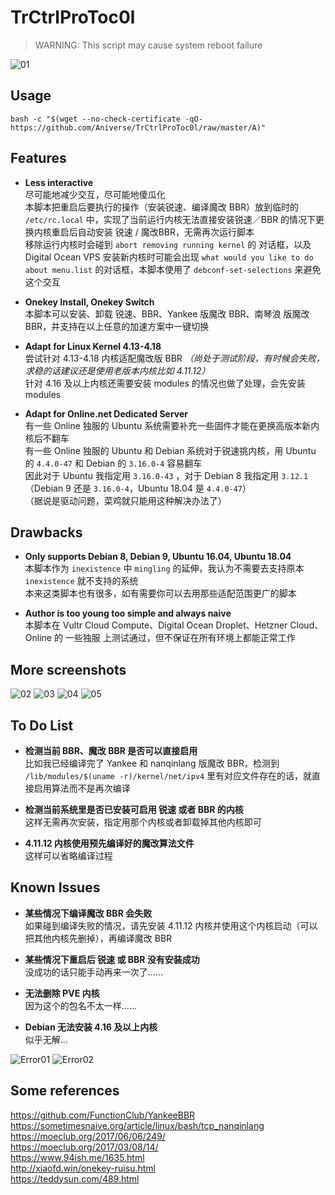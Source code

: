# TrCtrlProToc0l
> WARNING: This script may cause system reboot failure  

![01](https://github.com/Aniverse/TrCtrlProToc0l/raw/master/Images/01.png)

## Usage

```
bash -c "$(wget --no-check-certificate -qO- https://github.com/Aniverse/TrCtrlProToc0l/raw/master/A)"
```

## Features

- **Less interactive**  
尽可能地减少交互，尽可能地傻瓜化  
本脚本把重启后要执行的操作（安装锐速、编译魔改 BBR）放到临时的 `/etc/rc.local` 中，实现了当前运行内核无法直接安装锐速／BBR 的情况下更换内核重启后自动安装 锐速 / 魔改BBR，无需再次运行脚本  
移除运行内核时会碰到 `abort removing running kernel` 的 对话框，以及 Digital Ocean VPS 安装新内核时可能会出现 `what would you like to do about menu.list` 的对话框，本脚本使用了 `debconf-set-selections` 来避免这个交互  

- **Onekey Install, Onekey Switch**  
本脚本可以安装、卸载 锐速、BBR、Yankee 版魔改 BBR、南琴浪 版魔改 BBR，并支持在以上任意的加速方案中一键切换  

- **Adapt for Linux Kernel 4.13-4.18**  
尝试针对 4.13-4.18 内核适配魔改版 BBR *（尚处于测试阶段，有时候会失败，求稳的话建议还是使用老版本内核比如 4.11.12）*  
针对 4.16 及以上内核还需要安装 modules 的情况也做了处理，会先安装 modules  

- **Adapt for Online.net Dedicated Server**  
有一些 Online 独服的 Ubuntu 系统需要补充一些固件才能在更换高版本新内核后不翻车  
有一些 Online 独服的 Ubuntu 和 Debian 系统对于锐速挑内核，用 Ubuntu 的 `4.4.0-47` 和 Debian 的 `3.16.0-4` 容易翻车  
因此对于 Ubuntu 我指定用 `3.16.0-43` ，对于 Debian 8 我指定用 `3.12.1`（Debian 9 还是 `3.16.0-4`，Ubuntu 18.04 是 `4.4.0-47`）  
（据说是驱动问题，菜鸡就只能用这种解决办法了）  

## Drawbacks

- **Only supports Debian 8, Debian 9, Ubuntu 16.04, Ubuntu 18.04**  
本脚本作为 `inexistence` 中 `mingling` 的延伸，我认为不需要去支持原本 `inexistence` 就不支持的系统  
本来这类脚本也有很多，如有需要你可以去用那些适配范围更广的脚本  

- **Author is too young too simple and always naive**  
本脚本在 Vultr Cloud Compute、Digital Ocean Droplet、Hetzner Cloud、Online 的 一些独服 上测试通过，但不保证在所有环境上都能正常工作  

## More screenshots

![02](https://github.com/Aniverse/TrCtrlProToc0l/raw/master/Images/02.png)
![03](https://github.com/Aniverse/TrCtrlProToc0l/raw/master/Images/03.png)
![04](https://github.com/Aniverse/TrCtrlProToc0l/raw/master/Images/04.png)
![05](https://github.com/Aniverse/TrCtrlProToc0l/raw/master/Images/05.png)

## To Do List

- **检测当前 BBR、魔改 BBR 是否可以直接启用**  
比如我已经编译完了 Yankee 和 nanqinlang 版魔改 BBR，检测到 `/lib/modules/$(uname -r)/kernel/net/ipv4` 里有对应文件存在的话，就直接启用算法而不是再次编译  

- **检测当前系统里是否已安装可启用 锐速 或者 BBR 的内核**  
这样无需再次安装，指定用那个内核或者卸载掉其他内核即可  

- **4.11.12 内核使用预先编译好的魔改算法文件**  
这样可以省略编译过程  

## Known Issues

- **某些情况下编译魔改 BBR 会失败**  
如果碰到编译失败的情况，请先安装 4.11.12 内核并使用这个内核启动（可以把其他内核先删掉），再编译魔改 BBR  

- **某些情况下重启后 锐速 或 BBR 没有安装成功**  
没成功的话只能手动再来一次了……  

- **无法删除 PVE 内核**  
因为这个的包名不太一样……  

- **Debian 无法安装 4.16 及以上内核**  
似乎无解...  

![Error01](https://github.com/Aniverse/TrCtrlProToc0l/raw/master/Images/Error01.png)
![Error02](https://github.com/Aniverse/TrCtrlProToc0l/raw/master/Images/Error02.png)

## Some references

https://github.com/FunctionClub/YankeeBBR  
https://sometimesnaive.org/article/linux/bash/tcp_nanqinlang  
https://moeclub.org/2017/06/06/249/  
https://moeclub.org/2017/03/08/14/  
https://www.94ish.me/1635.html  
http://xiaofd.win/onekey-ruisu.html  
https://teddysun.com/489.html  
